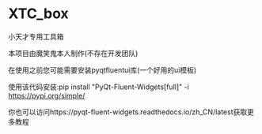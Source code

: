 # XTC_box
小天才专用工具箱

本项目由魔笑鬼本人制作(不存在开发团队)

在使用之前您可能需要安装pyqtfluentui库(一个好用的ui模板)

使用该代码安装:pip install "PyQt-Fluent-Widgets[full]" -i https://pypi.org/simple/

你也可以访问https://pyqt-fluent-widgets.readthedocs.io/zh_CN/latest获取更多教程
